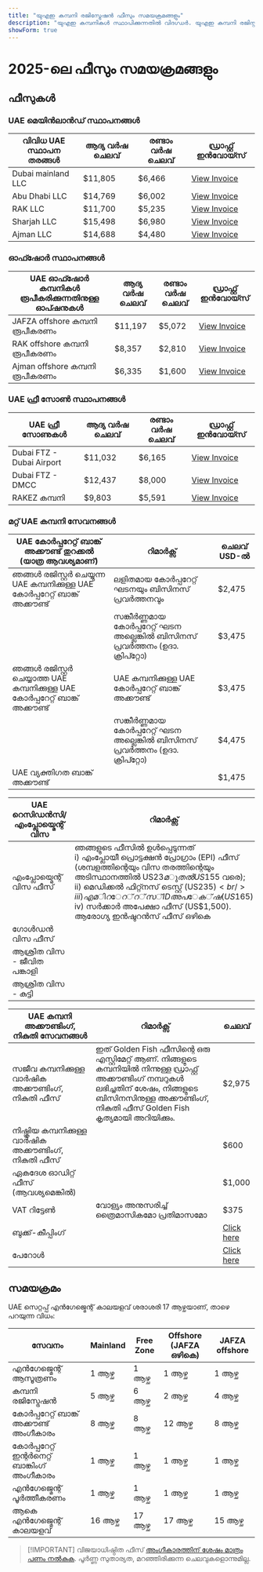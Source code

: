 ```yaml
---
title: "യുഎഇ കമ്പനി രജിസ്ട്രേഷൻ ഫീസും സമയക്രമങ്ങളും"
description: "യുഎഇ കമ്പനികൾ സ്ഥാപിക്കുന്നതിൽ വിദഗ്ധർ. യുഎഇ കമ്പനി രജിസ്റ്റർ ചെയ്യുന്നതിനുള്ള ഫീസും ബിസിനസ് സ്ഥാപിക്കുന്നതിനുള്ള പ്രതീക്ഷിത സമയക്രമവും."
showForm: true
---
```


# 2025-ലെ ഫീസും സമയക്രമങ്ങളും

## ഫീസുകൾ

### UAE മെയിൻലാൻഡ് സ്ഥാപനങ്ങൾ

| വിവിധ UAE സ്ഥാപന തരങ്ങൾ | ആദ്യ വർഷ ചെലവ് | രണ്ടാം വർഷ ചെലവ് | ഡ്രാഫ്റ്റ് ഇൻവോയ്സ്                                                                                              |
| ----------------------- | -------------- | ---------------- | ---------------------------------------------------------------------------------------------------------------- |
| Dubai mainland LLC      | $11,805        | $6,466           | [View Invoice](https://docs.google.com/document/d/17zrplxsKNhqfC8AGuqbiAzR_1QXutglx_zeaSEys7-E/edit?usp=sharing) |
| Abu Dhabi LLC           | $14,769        | $6,002           | [View Invoice](/resources/contacts)                                                                              |
| RAK LLC                 | $11,700        | $5,235           | [View Invoice](/resources/contacts)                                                                              |
| Sharjah LLC             | $15,498        | $6,980           | [View Invoice](/resources/contacts)                                                                              |
| Ajman LLC               | $14,688        | $4,480           | [View Invoice](/resources/contacts)                                                                              |

### ഓഫ്ഷോർ സ്ഥാപനങ്ങൾ

| UAE ഓഫ്ഷോർ കമ്പനികൾ രൂപീകരിക്കുന്നതിനുള്ള ഓപ്ഷനുകൾ | ആദ്യ വർഷ ചെലവ് | രണ്ടാം വർഷ ചെലവ് | ഡ്രാഫ്റ്റ് ഇൻവോയ്സ്                 |
| -------------------------------------------------- | -------------- | ---------------- | ----------------------------------- |
| JAFZA offshore കമ്പനി രൂപീകരണം                     | $11,197        | $5,072           | [View Invoice](/resources/contacts) |
| RAK offshore കമ്പനി രൂപീകരണം                       | $8,357         | $2,810           | [View Invoice](/resources/contacts) |
| Ajman offshore കമ്പനി രൂപീകരണം                     | $6,335         | $1,600           | [View Invoice](/resources/contacts) |

### UAE ഫ്രീ സോൺ സ്ഥാപനങ്ങൾ

| UAE ഫ്രീ സോണുകൾ           | ആദ്യ വർഷ ചെലവ് | രണ്ടാം വർഷ ചെലവ് | ഡ്രാഫ്റ്റ് ഇൻവോയ്സ്                 |
| ------------------------- | -------------- | ---------------- | ----------------------------------- |
| Dubai FTZ - Dubai Airport | $11,032        | $6,165           | [View Invoice](/resources/contacts) |
| Dubai FTZ - DMCC          | $12,437        | $8,000           | [View Invoice](/resources/contacts) |
| RAKEZ കമ്പനി              | $9,803         | $5,591           | [View Invoice](/resources/contacts) |

### മറ്റ് UAE കമ്പനി സേവനങ്ങൾ

| UAE കോർപ്പറേറ്റ് ബാങ്ക് അക്കൗണ്ട് തുറക്കൽ (യാത്ര ആവശ്യമാണ്)                   | റിമാർക്സ്                                                                     | ചെലവ് USD-ൽ |
| ----------------------------------------------------------------------------- | ----------------------------------------------------------------------------- | ----------- |
| ഞങ്ങൾ രജിസ്റ്റർ ചെയ്യുന്ന UAE കമ്പനിക്കുള്ള UAE കോർപ്പറേറ്റ് ബാങ്ക് അക്കൗണ്ട് | ലളിതമായ കോർപ്പറേറ്റ് ഘടനയും ബിസിനസ് പ്രവർത്തനവും                              | $2,475      |
|                                                                               | സങ്കീർണ്ണമായ കോർപ്പറേറ്റ് ഘടന അല്ലെങ്കിൽ ബിസിനസ് പ്രവർത്തനം (ഉദാ. ക്രിപ്റ്റോ) | $3,475      |
| ഞങ്ങൾ രജിസ്റ്റർ ചെയ്യാത്ത UAE കമ്പനിക്കുള്ള UAE കോർപ്പറേറ്റ് ബാങ്ക് അക്കൗണ്ട് | UAE കമ്പനിക്കുള്ള UAE കോർപ്പറേറ്റ് ബാങ്ക് അക്കൗണ്ട്                           | $3,475      |
|                                                                               | സങ്കീർണ്ണമായ കോർപ്പറേറ്റ് ഘടന അല്ലെങ്കിൽ ബിസിനസ് പ്രവർത്തനം (ഉദാ. ക്രിപ്റ്റോ) | $4,475      |
| UAE വ്യക്തിഗത ബാങ്ക് അക്കൗണ്ട്                                                |                                                                               | $1,475      |

| UAE റെസിഡൻസി/എംപ്ലോയ്മെന്റ് വിസ | റിമാർക്സ്                                                                                                                                                                                                                                                                                                        | ചെലവ്  |
| ------------------------------- | ---------------------------------------------------------------------------------------------------------------------------------------------------------------------------------------------------------------------------------------------------------------------------------------------------------------- | ------ |
| എംപ്ലോയ്മെന്റ് വിസ ഫീസ്         | ഞങ്ങളുടെ ഫീസിൽ ഉൾപ്പെടുന്നത്<br/>i) എംപ്ലോയീ പ്രൊട്ടക്ഷൻ പ്രോഗ്രാം (EPI) ഫീസ് (ശമ്പളത്തിന്റെയും വിസ തരത്തിന്റെയും അടിസ്ഥാനത്തിൽ US$23 മുതൽ US$155 വരെ);<br/>ii) മെഡിക്കൽ ഫിറ്റ്നസ് ടെസ്റ്റ് (US$235)<br/>iii) എമിറേറ്റ്സ് ID അപേക്ഷ (US$165)<br/>iv) സർക്കാർ അപേക്ഷാ ഫീസ് (US$1,500). ആരോഗ്യ ഇൻഷുറൻസ് ഫീസ് ഒഴികെ | $2,475 |
| ഗോൾഡൻ വിസ ഫീസ്                  |                                                                                                                                                                                                                                                                                                                  | $3,975 |
| ആശ്രിത വിസ - ജീവിത പങ്കാളി      |                                                                                                                                                                                                                                                                                                                  | $1,475 |
| ആശ്രിത വിസ - കുട്ടി             |                                                                                                                                                                                                                                                                                                                  | $975   |

| UAE കമ്പനി അക്കൗണ്ടിംഗ്, നികുതി സേവനങ്ങൾ                 | റിമാർക്സ്                                                                                                                                                                                                          | ചെലവ്           |
| -------------------------------------------------------- | ------------------------------------------------------------------------------------------------------------------------------------------------------------------------------------------------------------------ | --------------- |
| സജീവ കമ്പനിക്കുള്ള വാർഷിക അക്കൗണ്ടിംഗ്, നികുതി ഫീസ്      | ഇത് Golden Fish ഫീസിന്റെ ഒരു എസ്റ്റിമേറ്റ് ആണ്. നിങ്ങളുടെ കമ്പനിയിൽ നിന്നുള്ള ഡ്രാഫ്റ്റ് അക്കൗണ്ടിംഗ് നമ്പറുകൾ ലഭിച്ചതിന് ശേഷം, നിങ്ങളുടെ ബിസിനസിനുള്ള അക്കൗണ്ടിംഗ്, നികുതി ഫീസ് Golden Fish കൃത്യമായി അറിയിക്കും. | $2,975          |
| നിഷ്ക്രിയ കമ്പനിക്കുള്ള വാർഷിക അക്കൗണ്ടിംഗ്, നികുതി ഫീസ് |                                                                                                                                                                                                                    | $600            |
| ഏകദേശ ഓഡിറ്റ് ഫീസ് (ആവശ്യമെങ്കിൽ)                        |                                                                                                                                                                                                                    | $1,000          |
| VAT റിട്ടേൺ                                              | വോള്യം അനുസരിച്ച് ത്രൈമാസികമോ പ്രതിമാസമോ                                                                                                                                                                           | $375            |
| ബുക്ക്-കീപ്പിംഗ്                                         |                                                                                                                                                                                                                    | [Click here](#) |
| പേറോൾ                                                    |                                                                                                                                                                                                                    | [Click here](#) |

## സമയക്രമം

UAE സെറ്റപ്പ് എൻഗേജ്മെന്റ് കാലയളവ് ശരാശരി 17 ആഴ്ചയാണ്, താഴെ പറയുന്ന വിധം:

| സേവനം                                       | Mainland | Free Zone | Offshore (JAFZA ഒഴികെ) | JAFZA offshore |
| ------------------------------------------- | -------- | --------- | ---------------------- | -------------- |
| എൻഗേജ്മെന്റ് ആസൂത്രണം                       | 1 ആഴ്ച   | 1 ആഴ്ച    | 1 ആഴ്ച                 | 1 ആഴ്ച         |
| കമ്പനി രജിസ്ട്രേഷൻ                          | 5 ആഴ്ച   | 6 ആഴ്ച    | 2 ആഴ്ച                 | 4 ആഴ്ച         |
| കോർപ്പറേറ്റ് ബാങ്ക് അക്കൗണ്ട് അംഗീകാരം      | 8 ആഴ്ച   | 8 ആഴ്ച    | 12 ആഴ്ച                | 8 ആഴ്ച         |
| കോർപ്പറേറ്റ് ഇന്റർനെറ്റ് ബാങ്കിംഗ് അംഗീകാരം | 1 ആഴ്ച   | 1 ആഴ്ച    | 1 ആഴ്ച                 | 1 ആഴ്ച         |
| എൻഗേജ്മെന്റ് പൂർത്തീകരണം                    | 1 ആഴ്ച   | 1 ആഴ്ച    | 1 ആഴ്ച                 | 1 ആഴ്ച         |
| ആകെ എൻഗേജ്മെന്റ് കാലയളവ്                    | 16 ആഴ്ച  | 17 ആഴ്ച   | 17 ആഴ്ച                | 15 ആഴ്ച        |

> [!IMPORTANT] വിജയാധിഷ്ഠിത ഫീസ്
> [അംഗീകാരത്തിന് ശേഷം മാത്രം പണം നൽകുക](./../benefits/success-based-fees.md). പൂർണ്ണ സുതാര്യത, മറഞ്ഞിരിക്കുന്ന ചെലവുകളൊന്നുമില്ല.
